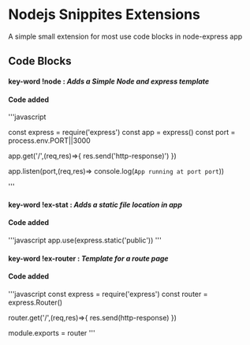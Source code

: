 # Nodejs Snippites Extensions

 A simple small extension for most use code blocks in node-express app

## Code Blocks

#### key-word **!node** : *Adds a Simple Node and express template*

#### Code added

'''javascript

 const express = require('express')
 const app = express()
 const port = process.env.PORT||3000
 
 app.get('/',(req,res)=>{
    res.send('http-response)')
 })
 
 app.listen(port,(req,res)=> console.log(`App running at port port`))

'''

#### key-word **!ex-stat** : *Adds a static file location in app*

#### Code added

'''javascript
app.use(express.static('public'))
'''

#### key-word **!ex-router** : *Template for a route page*

#### Code added

'''javascript
const express = require('express')
const router = express.Router()

router.get('/',(req,res)=>{
   res.send(http-response)
})

module.exports = router
'''